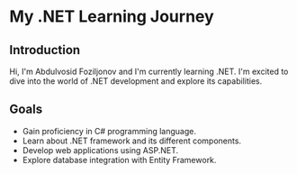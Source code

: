 # My .NET Learning Journey

## Introduction
Hi, I'm Abdulvosid Foziljonov and I'm currently learning .NET. I'm excited to dive into the world of .NET development and explore its capabilities.

## Goals
- Gain proficiency in C# programming language.
- Learn about .NET framework and its different components.
- Develop web applications using ASP.NET.
- Explore database integration with Entity Framework.
